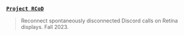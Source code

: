 ### [`Project RCoD`](https://github.com/lxRbckl/Project-RCoD/wiki)
> Reconnect spontaneously disconnected Discord calls on Retina displays. Fall 2023.
